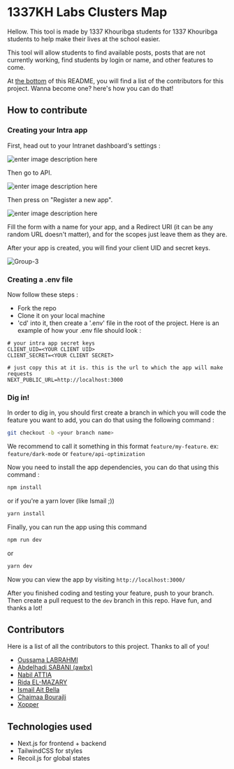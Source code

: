 # 1337KH Labs Clusters Map

Hellow. This tool is made by 1337 Khouribga students for 1337 Khouribga students to help make their lives at the school easier.

This tool will allow students to find available posts, posts that are not currently working, find students by login or name, and other features to come.

At [the bottom](#contributors) of this README, you will find a list of the contributors for this project. Wanna become one? here's how you can do that!


## How to contribute

### Creating your Intra app

First, head out to your Intranet dashboard's settings :

![enter image description here](https://i.ibb.co/tbBtYYM/Group-1.png)

Then go to API.

![enter image description here](https://i.ibb.co/48KxFxJ/Group-2.png)

Then press on "Register a new app".

![enter image description here](https://i.ibb.co/MVKwyvr/Group-2-1.png)

Fill the form with a name for your app, and a Redirect URI (it can be any random URL doesn't matter), and for the scopes just leave them as they are.

After your app is created, you will find your client UID and secret keys.

![Group-3](https://i.ibb.co/wCrrjck/Group-3.png)


### Creating a .env file

Now follow these steps :

 - Fork the repo
 - Clone it on your local machine
 - 'cd' into it, then create a '.env' file in the root of the project. Here is an example of how your .env file should look :
  ```
  # your intra app secret keys
CLIENT_UID=<YOUR CLIENT UID>
CLIENT_SECRET=<YOUR CLIENT SECRET>

# just copy this at it is. this is the url to which the app will make requests
NEXT_PUBLIC_URL=http://localhost:3000
```

### Dig in!

In order to dig in, you should first create a branch in which you will code the feature you want to add, you can do that using the following command :
```bash
git checkout -b <your branch name>
```

We recommend to call it something in this format `feature/my-feature`. ex: `feature/dark-mode` or `feature/api-optimization`

Now you need to install the app dependencies, you can do that using this command :
```bash
npm install
```
or if you're a yarn lover (like Ismail ;))
```bash
yarn install
```


Finally, you can run the app using this command
```bash
npm run dev
```
or
```bash
yarn dev
```
Now you can view the app by visiting `http://localhost:3000/`

After you finished coding and testing your feature, push to your branch. Then create a pull request to the `dev` branch in this repo. Have fun, and thanks a lot!


## Contributors

Here is a list of all the contributors to this project. Thanks to all of you!

- [Oussama LABRAHMI](https://github.com/0sssama)
- [Abdelhadi SABANI (awbx)](https://github.com/awbx)
- [Nabil ATTIA](https://github.com/attia-nabil)
- [Rida EL-MAZARY](https://github.com/rida-el)
- [Ismail Ait Bella](https://github.com/abellaismail7)
- [Chaimaa Bourajli](https://github.com/chaibourajli)
- [Xopper](https://github.com/Xopper)

## Technologies used

- Next.js for frontend + backend
- TailwindCSS for styles
- Recoil.js for global states
